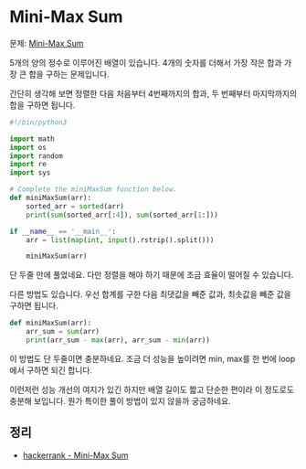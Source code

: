 # Mini-Max Sum
문제: [Mini-Max Sum](https://www.hackerrank.com/challenges/mini-max-sum/problem)

5개의 양의 정수로 이루어진 배열이 있습니다. 4개의 숫자를 더해서 가장 작은 합과 가장 큰 합을 구하는 문제입니다.

간단히 생각해 보면 정렬한 다음 처음부터 4번째까지의 합과, 두 번째부터 마지막까지의 합을 구하면 됩니다.
```python
#!/bin/python3

import math
import os
import random
import re
import sys

# Complete the miniMaxSum function below.
def miniMaxSum(arr):
    sorted_arr = sorted(arr)
    print(sum(sorted_arr[:4]), sum(sorted_arr[1:]))

if __name__ == '__main__':
    arr = list(map(int, input().rstrip().split()))

    miniMaxSum(arr)
```
단 두줄 만에 풀었네요. 다만 정렬을 해야 하기 때문에 조금 효율이 떨어질 수 있습니다.

다른 방법도 있습니다. 우선 합계를 구한 다음 최댓값을 빼준 값과, 최솟값을 빼준 값을 구하면 됩니다.
```python
def miniMaxSum(arr):
    arr_sum = sum(arr)
    print(arr_sum - max(arr), arr_sum - min(arr))
```
이 방법도 단 두줄이면 충분하네요. 조금 더 성능을 높이려면 min, max를 한 번에 loop에서 구하면 되긴 합니다.

이런저런 성능 개선의 여지가 있긴 하지만 배열 길이도 짧고 단순한 편이라 이 정도로도 충분해 보입니다. 뭔가 특이한 풀이 방법이 있지 않을까 궁금하네요.

## 정리
* [hackerrank - Mini-Max Sum](https://junho85.pe.kr/1518)
